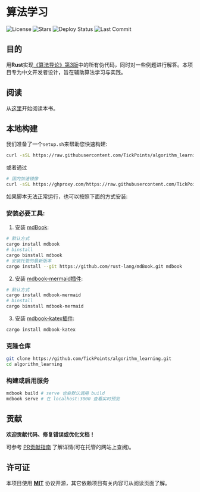 # 算法学习
![License](https://img.shields.io/github/license/TickPoints/algorithm_learning)
![Stars](https://img.shields.io/badge/dynamic/json?colorA=0D1117&colorB=1F6FEB&label=Stars&query=$.stargazers_count&url=https://api.github.com/repos/TickPoints/algorithm_learning)
![Deploy Status](https://img.shields.io/github/deployments/tickpoints/algorithm_learning/github-pages?label=Deploy%20Status&colorA=1e1e3f&colorB=a162e8)
![Last Commit](https://img.shields.io/github/last-commit/TickPoints/algorithm_learning/main?label=Last%20Commit&colorA=1e1e3f&colorB=20c997)

## 目的
用**Rust**实现[《算法导论》第3版](https://github.com/0voice/expert_readed_books/blob/master/%E8%AE%A1%E7%AE%97%E6%9C%BA%E7%A7%91%E5%AD%A6/%E7%AE%97%E6%B3%95%E5%AF%BC%E8%AE%BA_%E5%8E%9F%E4%B9%A6%E7%AC%AC3%E7%89%88_CHS.pdf)中的所有伪代码，同时对一些例题进行解答。本项目专为中文开发者设计，旨在辅助算法学习与实践。

## 阅读
从[这里](https://tickpoints.github.io/algorithm_learning)开始阅读本书。

## 本地构建
我们准备了一个`setup.sh`来帮助您快速构建:
```bash
curl -sSL https://raw.githubusercontent.com/TickPoints/algorithm_learning/main/scripts/setup.sh | bash
```
或者通过
```bash
# 国内加速镜像
curl -sSL https://ghproxy.com/https://raw.githubusercontent.com/TickPoints/algorithm_learning/main/scripts/setup.sh | bash
```

如果脚本无法正常运行，也可以按照下面的方式安装:
### 安装必要工具:
1. 安装 [mdBook](https://rust-lang.github.io/mdBook/):
```bash
# 默认方式
cargo install mdbook
# binstall
cargo binstall mdbook
# 安装托管的最新版本
cargo install --git https://github.com/rust-lang/mdBook.git mdbook
```
2. 安装 [mdbook-mermaid插件](https://github.com/badboy/mdbook-mermaid):
```bash
# 默认方式
cargo install mdbook-mermaid
# binstall
cargo binstall mdbook-mermaid
```
3. 安装 [mdbook-katex插件](https://github.com/lzanini/mdbook-katex):
```bash
cargo install mdbook-katex
```
### 克隆仓库
```bash
git clone https://github.com/TickPoints/algorithm_learning.git
cd algorithm_learning
```

### 构建或启用服务
```bash
mdbook build # serve 也会默认调用 build
mdbook serve # 在 localhost:3000 查看实时预览
```

## 贡献
**欢迎贡献代码、修复错误或优化文档！**

可参考 [PR贡献指南](src/pr_guide/README.md) 了解详情(可在托管的网站上查阅)。

## 许可证
本项目使用 [**MIT**](LICENSE.txt) 协议开源，其它依赖项目有关内容可从阅读页面了解。

